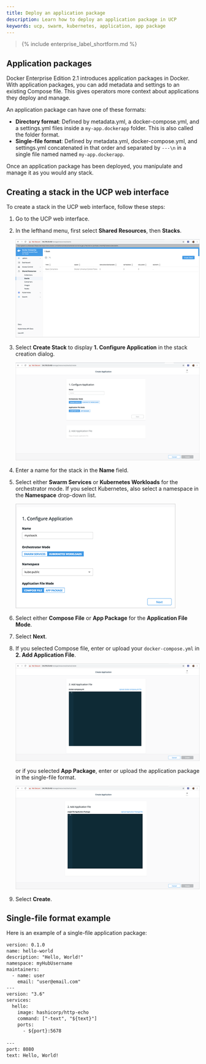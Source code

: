 ```yaml
---
title: Deploy an application package
description: Learn how to deploy an application package in UCP
keywords: ucp, swarm, kubernetes, application, app package
---
```


>{% include enterprise_label_shortform.md %}

## Application packages

Docker Enterprise Edition 2.1 introduces application packages in Docker. With application packages, you can add metadata and settings to an existing Compose file. This gives operators more context about applications they deploy and manage.

An application package can have one of these formats:

- **Directory format**: Defined by metadata.yml, a docker-compose.yml, and a settings.yml files inside a `my-app.dockerapp` folder. This is also called the folder format.
- **Single-file format**: Defined by metadata.yml, docker-compose.yml, and settings.yml concatenated in that order and separated by `---\n` in a single file named named `my-app.dockerapp`.

Once an application package has been deployed, you manipulate and manage it as you would any stack.

## Creating a stack in the UCP web interface

To create a stack in the UCP web interface, follow these steps:

1. Go to the UCP web interface.
2. In the lefthand menu, first select **Shared Resources**, then **Stacks**.

    ![Create stacks in UCP](/ee/ucp/images/ucp-create-stack.png)

3. Select **Create Stack** to display **1. Configure Application** in the stack creation dialog.

    ![Configure stacks in UCP](/ee/ucp/images/ucp-config-stack.png)

4. Enter a name for the stack in the **Name** field.
5. Select either **Swarm Services** or **Kubernetes Workloads** for the orchestrator mode. If you select Kubernetes, also select a namespace in the **Namespace** drop-down list.

    ![Specify namespace for a stack in UCP](/ee/ucp/images/ucp-stack-namespace.png)

6. Select either **Compose File** or **App Package** for the **Application File Mode**.
7. Select **Next**.
8. If you selected Compose file, enter or upload your `docker-compose.yml` in **2. Add Application File**.

    ![Provide docker-compose.yml in UCP](/ee/ucp/images/ucp-stack-compose.png)

   or if you selected **App Package**, enter or upload the application package in the single-file format.

    ![Provide application package in UCP](/ee/ucp/images/ucp-stack-package.png)

9. Select **Create**.

## Single-file format example

Here is an example of a single-file application package:

```
version: 0.1.0
name: hello-world
description: "Hello, World!"
namespace: myHubUsername
maintainers:
  - name: user
    email: "user@email.com"
---
version: "3.6"
services:
  hello:
    image: hashicorp/http-echo
    command: ["-text", "${text}"]
    ports:
      - ${port}:5678

---
port: 8080
text: Hello, World!
```

